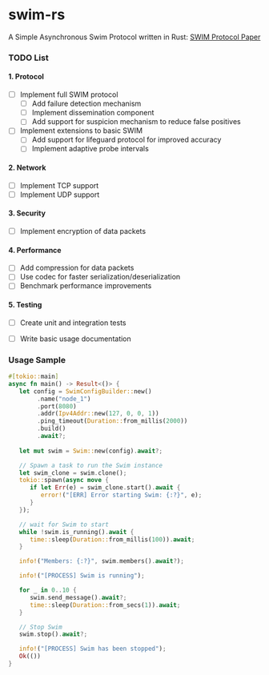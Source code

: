 # swim-rs
A Simple Asynchronous Swim Protocol written in Rust: [SWIM Protocol Paper](https://www.cs.cornell.edu/projects/Quicksilver/public_pdfs/SWIM.pdf)

### TODO List

#### 1. Protocol
   - [ ] Implement full SWIM protocol
       - [ ] Add failure detection mechanism
       - [ ] Implement dissemination component
       - [ ] Add support for suspicion mechanism to reduce false positives
   - [ ] Implement extensions to basic SWIM
       - [ ] Add support for lifeguard protocol for improved accuracy
       - [ ] Implement adaptive probe intervals

#### 2. Network
   - [ ] Implement TCP support
   - [ ] Implement UDP support

#### 3. Security
   - [ ] Implement encryption of data packets

#### 4. Performance
   - [ ] Add compression for data packets
   - [ ] Use codec for faster serialization/deserialization
   - [ ] Benchmark performance improvements

#### 5. Testing
   - [ ] Create unit and integration tests
   - [ ] Write basic usage documentation


### Usage Sample

```rust
#[tokio::main]
async fn main() -> Result<()> {
   let config = SwimConfigBuilder::new()
        .name("node_1")
        .port(8080)
        .addr(Ipv4Addr::new(127, 0, 0, 1))
        .ping_timeout(Duration::from_millis(2000))
        .build()
        .await?;
    
   let mut swim = Swim::new(config).await?;

   // Spawn a task to run the Swim instance
   let swim_clone = swim.clone();
   tokio::spawn(async move {
      if let Err(e) = swim_clone.start().await {
         error!("[ERR] Error starting Swim: {:?}", e);
      }
   });

   // wait for Swim to start
   while !swim.is_running().await {
      time::sleep(Duration::from_millis(100)).await;
   }

   info!("Members: {:?}", swim.members().await?);

   info!("[PROCESS] Swim is running");

   for _ in 0..10 {
      swim.send_message().await?;
      time::sleep(Duration::from_secs(1)).await;
   }

   // Stop Swim
   swim.stop().await?;

   info!("[PROCESS] Swim has been stopped");
   Ok(())
}
```